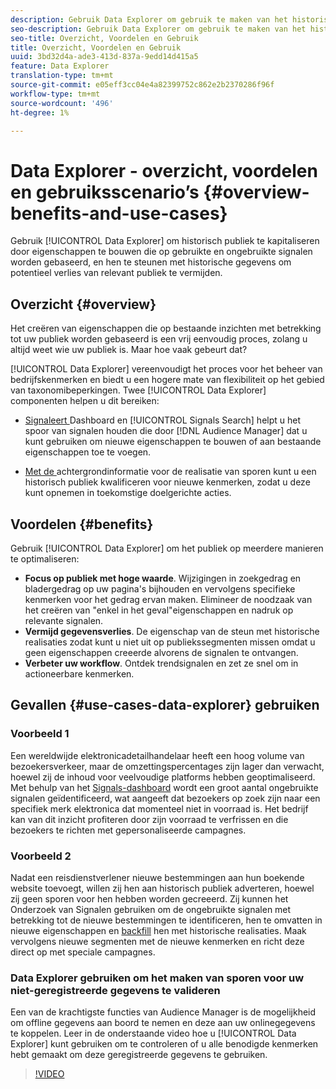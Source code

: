 ```yaml
---
description: Gebruik Data Explorer om gebruik te maken van het historische publiek door kenmerken op te bouwen op basis van gebruikte en ongebruikte signalen, en deze terug te vullen met historische gegevens om mogelijk verlies van relevant publiek te voorkomen.
seo-description: Gebruik Data Explorer om gebruik te maken van het historische publiek door kenmerken op te bouwen op basis van gebruikte en ongebruikte signalen, en deze terug te vullen met historische gegevens om mogelijk verlies van relevant publiek te voorkomen.
seo-title: Overzicht, Voordelen en Gebruik
title: Overzicht, Voordelen en Gebruik
uuid: 3bd32d4a-ade3-413d-837a-9edd14d415a5
feature: Data Explorer
translation-type: tm+mt
source-git-commit: e05eff3cc04e4a82399752c862e2b2370286f96f
workflow-type: tm+mt
source-wordcount: '496'
ht-degree: 1%

---
```



# Data Explorer - overzicht, voordelen en gebruiksscenario’s {#overview-benefits-and-use-cases}

Gebruik [!UICONTROL Data Explorer] om historisch publiek te kapitaliseren door eigenschappen te bouwen die op gebruikte en ongebruikte signalen worden gebaseerd, en hen te steunen met historische gegevens om potentieel verlies van relevant publiek te vermijden.

## Overzicht {#overview}

Het creëren van eigenschappen die op bestaande inzichten met betrekking tot uw publiek worden gebaseerd is een vrij eenvoudig proces, zolang u altijd weet wie uw publiek is. Maar hoe vaak gebeurt dat?

[!UICONTROL Data Explorer] vereenvoudigt het proces voor het beheer van bedrijfskenmerken en biedt u een hogere mate van flexibiliteit op het gebied van taxonomibeperkingen. Twee [!UICONTROL Data Explorer] componenten helpen u dit bereiken:

* [Signaleert ](../../features/data-explorer/data-explorer-signals-dashboard.md) Dashboard en  [!UICONTROL Signals Search] helpt u het spoor van signalen houden die door  [!DNL Audience Manager] dat u kunt gebruiken om nieuwe eigenschappen te bouwen of aan bestaande eigenschappen toe te voegen.

* [Met de ](../../features/data-explorer/data-explorer-trait-backfill.md) achtergrondinformatie voor de realisatie van sporen kunt u een historisch publiek kwalificeren voor nieuwe kenmerken, zodat u deze kunt opnemen in toekomstige doelgerichte acties.

## Voordelen {#benefits}

Gebruik [!UICONTROL Data Explorer] om het publiek op meerdere manieren te optimaliseren:

* **Focus op publiek met hoge waarde**. Wijzigingen in zoekgedrag en bladergedrag op uw pagina&#39;s bijhouden en vervolgens specifieke kenmerken voor het gedrag ervan maken. Elimineer de noodzaak van het creëren van &quot;enkel in het geval&quot;eigenschappen en nadruk op relevante signalen.
* **Vermijd gegevensverlies**. De eigenschap van de steun met historische realisaties zodat kunt u niet uit op publiekssegmenten missen omdat u geen eigenschappen creeerde alvorens de signalen te ontvangen.
* **Verbeter uw workflow**. Ontdek trendsignalen en zet ze snel om in actioneerbare kenmerken.

## Gevallen {#use-cases-data-explorer} gebruiken

### Voorbeeld 1

Een wereldwijde elektronicadetailhandelaar heeft een hoog volume van bezoekersverkeer, maar de omzettingspercentages zijn lager dan verwacht, hoewel zij de inhoud voor veelvoudige platforms hebben geoptimaliseerd. Met behulp van het [Signals-dashboard](../../features/data-explorer/data-explorer-signals-dashboard.md) wordt een groot aantal ongebruikte signalen geïdentificeerd, wat aangeeft dat bezoekers op zoek zijn naar een specifiek merk elektronica dat momenteel niet in voorraad is. Het bedrijf kan van dit inzicht profiteren door zijn voorraad te verfrissen en die bezoekers te richten met gepersonaliseerde campagnes.

### Voorbeeld 2

Nadat een reisdienstverlener nieuwe bestemmingen aan hun boekende website toevoegt, willen zij hen aan historisch publiek adverteren, hoewel zij geen sporen voor hen hebben worden gecreeerd. Zij kunnen het Onderzoek van Signalen gebruiken om de ongebruikte signalen met betrekking tot de nieuwe bestemmingen te identificeren, hen te omvatten in nieuwe eigenschappen en [backfill](../../features/data-explorer/data-explorer-trait-backfill.md) hen met historische realisaties. Maak vervolgens nieuwe segmenten met de nieuwe kenmerken en richt deze direct op met speciale campagnes.

### Data Explorer gebruiken om het maken van sporen voor uw niet-geregistreerde gegevens te valideren

Een van de krachtigste functies van Audience Manager is de mogelijkheid om offline gegevens aan boord te nemen en deze aan uw onlinegegevens te koppelen. Leer in de onderstaande video hoe u [!UICONTROL Data Explorer] kunt gebruiken om te controleren of u alle benodigde kenmerken hebt gemaakt om deze geregistreerde gegevens te gebruiken.

>[!VIDEO](https://video.tv.adobe.com/v/25149/)